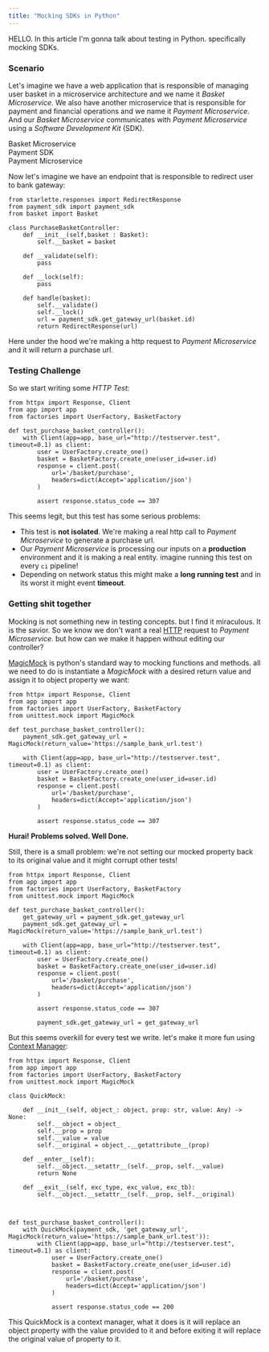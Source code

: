 ```yaml
---
title: "Mocking SDKs in Python"
---
```



HELLO. In this article I'm gonna talk about testing in Python. specifically mocking SDKs.

### Scenario
Let's imagine we have a web application that is responsible of managing user basket in a microservice architecture and we name it *Basket Microservice*.
We also have another microservice that is responsible for payment and financial operations and we name it *Payment Microservice*.
And our *Basket Microservice* communicates with *Payment Microservice* using a *Software Development Kit* (SDK).

<div class='w-full bg-gray-100 rounded-lg p-10 flex flex-col justify-between items-center'>
    <div class="w-full px-8 h-32 rounded bg-red-500 text-white flex items-center justify-center font-bold">Basket Microservice</div>
    <div class="px-8 h-16 rounded bg-black -mt-4 text-white flex items-center justify-center font-bold animate-bounce">Payment SDK</div>
    <div class="w-full mt-8 px-8 h-32 rounded bg-red-500 text-white flex items-center justify-center font-bold">Payment Microservice</div>
</div>

Now let's imagine we have an endpoint that is responsible to redirect user to bank gateway:

```python{numberLines: true}
from starlette.responses import RedirectResponse
from payment_sdk import payment_sdk
from basket import Basket

class PurchaseBasketController:
    def __init__(self,basket : Basket):
        self.__basket = basket

    def __validate(self):
        pass

    def __lock(self):
        pass

    def handle(basket):
        self.__validate()
        self.__lock()
        url = payment_sdk.get_gateway_url(basket.id)
        return RedirectResponse(url)
```

Here under the hood we're making a http request to *Payment Microservice* and  it will return a purchase url.

### Testing Challenge
So we start writing some _HTTP Test_:
```python{numberLines: true}
from httpx import Response, Client
from app import app
from factories import UserFactory, BasketFactory

def test_purchase_basket_controller():
    with Client(app=app, base_url="http://testserver.test", timeout=0.1) as client:
        user = UserFactory.create_one()
        basket = BasketFactory.create_one(user_id=user.id)
        response = client.post(
            url='/basket/purchase',
            headers=dict(Accept='application/json')
        )

        assert response.status_code == 307
```
This seems legit, but this test has some serious problems:
* This test is **not isolated**. We're making a real http call to *Payment Microservice* to generate a purchase url.
* Our *Payment Microservice* is processing our inputs on a **production** environment and it is making a real entity. imagine running this test on every `ci` pipeline!
* Depending on network status this might make a **long running test** and in its worst it might event **timeout**.

### Getting shit together
Mocking is not something new in testing concepts. but I find it miraculous. It is the savior.
So we know we don't want a real [HTTP](https://www.scaler.com/topics/hypertext-transfer-protocol/) request to *Payment Microservice*. but how can we make it happen without editing our controller?

[MagicMock](https://docs.python.org/3/library/unittest.mock.html#unittest.mock.MagicMock) is python's standard way to mocking functions and methods.
all we need to do is instantiate a _MagicMock_ with a desired return value and assign it to object property we want:
```python{numberLines: true}
from httpx import Response, Client
from app import app
from factories import UserFactory, BasketFactory
from unittest.mock import MagicMock

def test_purchase_basket_controller():
    payment_sdk.get_gateway_url = MagicMock(return_value='https://sample_bank_url.test')

    with Client(app=app, base_url="http://testserver.test", timeout=0.1) as client:
        user = UserFactory.create_one()
        basket = BasketFactory.create_one(user_id=user.id)
        response = client.post(
            url='/basket/purchase',
            headers=dict(Accept='application/json')
        )

        assert response.status_code == 307
```


**Hurai! Problems solved. Well Done.**

Still, there is a small problem: we're not setting our mocked property back to its original value and it might corrupt other tests!

```python{numberLines: true}
from httpx import Response, Client
from app import app
from factories import UserFactory, BasketFactory
from unittest.mock import MagicMock

def test_purchase_basket_controller():
    get_gateway_url = payment_sdk.get_gateway_url
    payment_sdk.get_gateway_url = MagicMock(return_value='https://sample_bank_url.test')

    with Client(app=app, base_url="http://testserver.test", timeout=0.1) as client:
        user = UserFactory.create_one()
        basket = BasketFactory.create_one(user_id=user.id)
        response = client.post(
            url='/basket/purchase',
            headers=dict(Accept='application/json')
        )

        assert response.status_code == 307

        payment_sdk.get_gateway_url = get_gateway_url
```

But this seems overkill for every test we write. let's make it more fun using [Context Manager](https://www.geeksforgeeks.org/context-manager-in-python/):

```python{numberLines: true}
from httpx import Response, Client
from app import app
from factories import UserFactory, BasketFactory
from unittest.mock import MagicMock

class QuickMock:

    def __init__(self, object_: object, prop: str, value: Any) -> None:
        self.__object = object_
        self.__prop = prop
        self.__value = value
        self.__original = object_.__getattribute__(prop)

    def __enter__(self):
        self.__object.__setattr__(self.__prop, self.__value)
        return None

    def __exit__(self, exc_type, exc_value, exc_tb):
        self.__object.__setattr__(self.__prop, self.__original)



def test_purchase_basket_controller():
    with QuickMock(payment_sdk, 'get_gateway_url', MagicMock(return_value='https://sample_bank_url.test')):
        with Client(app=app, base_url="http://testserver.test", timeout=0.1) as client:
            user = UserFactory.create_one()
            basket = BasketFactory.create_one(user_id=user.id)
            response = client.post(
                url='/basket/purchase',
                headers=dict(Accept='application/json')
            )

            assert response.status_code == 200
```

This QuickMock is a context manager, what it does is it will replace an object property with the value provided to it and before exiting it will replace the original value of property to it.
